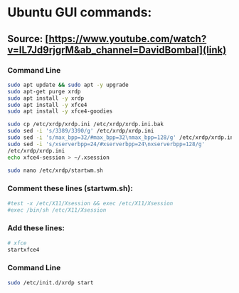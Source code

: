 # Ubuntu GUI commands:

## Source: [https://www.youtube.com/watch?v=IL7Jd9rjgrM&ab_channel=DavidBombal](link)

### Command Line
```sh
sudo apt update && sudo apt -y upgrade
sudo apt-get purge xrdp
sudo apt install -y xrdp
sudo apt install -y xfce4
sudo apt install -y xfce4-goodies

sudo cp /etc/xrdp/xrdp.ini /etc/xrdp/xrdp.ini.bak
sudo sed -i 's/3389/3390/g' /etc/xrdp/xrdp.ini
sudo sed -i 's/max_bpp=32/#max_bpp=32\nmax_bpp=128/g' /etc/xrdp/xrdp.ini
sudo sed -i 's/xserverbpp=24/#xserverbpp=24\nxserverbpp=128/g'
/etc/xrdp/xrdp.ini
echo xfce4-session > ~/.xsession

sudo nano /etc/xrdp/startwm.sh
```
### Comment these lines (startwm.sh):
```sh
#test -x /etc/X11/Xsession && exec /etc/X11/Xsession
#exec /bin/sh /etc/X11/Xsession
```
### Add these lines:
```sh
# xfce
startxfce4
```

### Command Line
```sh
sudo /etc/init.d/xrdp start
```
